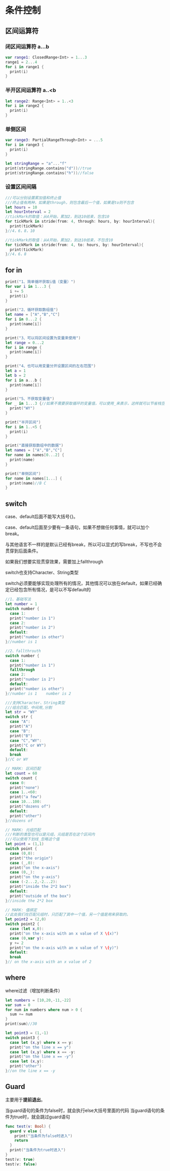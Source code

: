 # 条件控制

## 区间运算符

### 闭区间运算符 a...b

```swift
var range1: ClosedRange<Int> = 1...3
range1 = 2...4
for i in range1 {
  print(i)
}
```

### 半开区间运算符 a..<b

```swift
let range2: Range<Int> = 1..<3
for i in range2 {
  print(i)
}
```

### 单侧区间

```swift
var range3: PartialRangeThrough<Int> = ...5
for i in range3 {
  print(i)
}
```

```swift
let stringRange = "a"..."f"
print(stringRange.contains("d"))//true
print(stringRange.contains("h"))//false
```

### 设置区间间隔

```swift
///可以分别设置累加值和终止值
///终止值有两种，如果是through，则包含最后一个值，如果是to则不包含
let hours = 10
let hourInterval = 2
//tickMark的取值：从4开始，累加2，到达10结束，包含10
for tickMark in stride(from: 4, through: hours, by: hourInterval){
  print(tickMark)
}//4，6，8，10

//tickMark的取值：从4开始，累加2，到达10结束，不包含10
for tickMark in stride(from: 4, to: hours, by: hourInterval){
  print(tickMark)
}//4，6，8
```

## for in

```swift
print("1、简单循环获取i值（变量）")
for var i in 1...3 {
  i += 5
  print(i)
}

print("2、循环获取数组值")
let name = ["A","B","C"]
for i in 0...2 {
  print(name[i])
}

print("3、可以将区间设置为变量来使用")
let range = 0...2
for i in range {
  print(name[i])
}

print("4、也可以用变量分开设置区间的左右范围")
let a = 1
let b = 2
for i in a...b {
  print(name[i])
}

print("5、不获取变量值")
for _ in 1...3 {//如果不需要获取循环的变量值，可以使用_来表示，这样就可以节省栈空间
  print("WY")
}

print("半开区间")
for i in 1..<5 {
  print(i)
}

print("直接获取数组中的数据")
let names = ["A","B","C"]
for name in names[0...2] {
  print(name)
}

print("单侧区间")
for name in names[1...] {
  print(name)//B C
}
```

## switch

case、default后面不能写大括号{}。

case、default后面至少要有一条语句，如果不想做任何事情，就可以加个break。

与其他语言不一样的是默认已经有break，所以可以显式的写break，不写也不会贯穿到后面条件。

如果我们想要实现贯穿效果，需要加上fallthrough

switch也支持Character、String类型

switch必须要能够实现处理所有的情况，其他情况可以放在default，如果已经确定已经包含所有情况，是可以不写default的

```swift
//1、基础写法
let number = 1
switch number {
  case 1:
  print("number is 1")
  case 2:
  print("number is 2")
  default:
  print("number is other")
}//number is 1

//2、fallthrouth
switch number {
  case 1:
  print("number is 1")
  fallthrough
  case 2:
  print("number is 2")
  default:
  print("number is other")
}//number is 1    number is 2

///支持Character、String类型
///组合匹配。中间用,分割
let str = "WY"
switch str {
  case "A":
  print("A")
  case "B":
  print("B")
  case "C","WY":
  print("C or WY")
  default:
  break
}//C or WY

// MARK: 区间匹配
let count = 60
switch count {
  case 0:
  print("none")
  case 1..<60:
  print("a few")
  case 10...100:
  print("dozens of")
  default:
  print("other")
}//dozens of

// MARK: 元组匹配
///判断的类型也可以是元组，元组是否在这个区间内
///可以使用下划线_忽略这个值
let point = (1,1)
switch point {
  case (0,0):
  print("the origin")
  case (_,0):
  print("on the x-axis")
  case (0,_):
  print("on the y-axis")
  case (-2...2,-2...2):
  print("inside the 2*2 box")
  default:
  print("outside of the box")
}//inside the 2*2 box

// MARK: 值绑定
//此处我们在匹配元组时，只匹配了其中一个值，另一个值是用来获取的。
let point2 = (2,0)
switch point2 {
  case (let x,0):
  print("on the x-axis with an x value of X \(x)")
  case (0,var y):
  y += 2
  print("on the x-axis with an x value of Y \(y)")
  default:
  break
}// on the x-axis with an x value of 2
```

## where

where过滤（增加判断条件）

```swift
let numbers = [10,20,-11,-22]
var sum = 0
for num in numbers where num > 0 {
  sum += num
}
print(sum)//30

let point3 = (1,-1)
switch point3 {
  case let (x,y) where x == y:
  print("on the line x == y")
  case let (x,y) where x == -y:
  print("on the line x == -y")
  case let (x,y):
  print("other")
}//on the line x == -y
```

## Guard

主要用于**提前退出**。

当guard语句的条件为false时，就会执行else大括号里面的代码
当guard语句的条件为true时，就会跳过guard语句

```swift
func test(v: Bool) {
  guard v else {
    print("当条件为false时进入")
    return
  }
  print("当条件为true时进入")
}
test(v: true)
test(v: false)
```

